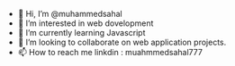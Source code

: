 - 👋 Hi, I’m @muhammedsahal
- 👀 I’m interested in web dovelopment
- 🌱 I’m currently learning Javascript
- 💞️ I’m looking to collaborate on web application projects.
- 📫 How to reach me linkdin : muahmmedsahal777

<!---
muhammedsahal777/muhammedsahal777 is a ✨ special ✨ repository because its `README.md` (this file) appears on your GitHub profile.
You can click the Preview link to take a look at your changes.
--->
